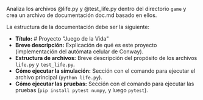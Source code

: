 Analiza los archivos @life.py y @test_life.py dentro del directorio `game` y crea un archivo de documentación doc.md basado en ellos.

La estructura de la documentación debe ser la siguiente:
-   **Título:** # Proyecto "Juego de la Vida"
-   **Breve descripción:** Explicación de qué es este proyecto (implementación del autómata celular de Conway).
-   **Estructura de archivos:** Breve descripción del propósito de los archivos `life.py` y `test_life.py`.
-   **Cómo ejecutar la simulación:** Sección con el comando para ejecutar el archivo principal (`python life.py`).
-   **Cómo ejecutar las pruebas:** Sección con el comando para ejecutar las pruebas (`pip install pytest numpy`, y luego `pytest`).